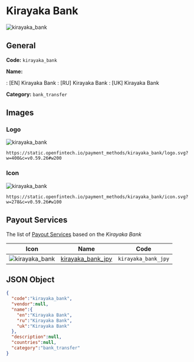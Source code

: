 
# Kirayaka Bank 
![kirayaka_bank](https://static.openfintech.io/payment_methods/kirayaka_bank/logo.svg?w=400&c=v0.59.26#w200)  

## General 
**Code:** `kirayaka_bank` 
 
**Name:** 
 
:	[EN] Kirayaka Bank 
:	[RU] Kirayaka Bank 
:	[UK] Kirayaka Bank 
 
**Category:** `bank_transfer` 
 

## Images 

### Logo 
![kirayaka_bank](https://static.openfintech.io/payment_methods/kirayaka_bank/logo.svg?w=400&c=v0.59.26#w200)  

```
https://static.openfintech.io/payment_methods/kirayaka_bank/logo.svg?w=400&c=v0.59.26#w200
```  

### Icon 
![kirayaka_bank](https://static.openfintech.io/payment_methods/kirayaka_bank/icon.svg?w=278&c=v0.59.26#w100)  

```
https://static.openfintech.io/payment_methods/kirayaka_bank/icon.svg?w=278&c=v0.59.26#w100
```  

## Payout Services 
 
The list of [Payout Services](/payout-services/) based on the _Kirayaka Bank_ 

|Icon|Name|Code| 
|:---:|:---:|:---:| 
|![kirayaka_bank](https://static.openfintech.io/payout_methods/kirayaka_bank/icon.svg?w=278&c=v0.59.26#w40) |[kirayaka_bank_jpy](/payout-services/kirayaka_bank_jpy/)|`kirayaka_bank_jpy`| 
 

## JSON Object 

```json
{
  "code":"kirayaka_bank",
  "vendor":null,
  "name":{
    "en":"Kirayaka Bank",
    "ru":"Kirayaka Bank",
    "uk":"Kirayaka Bank"
  },
  "description":null,
  "countries":null,
  "category":"bank_transfer"
}
```  
